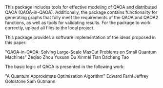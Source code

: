 This package includes tools for effective modeling of QAOA and distributed QAOA (QAOA-in-QAOA). Additionally, the package contains functionality for generating graphs that fully meet the requirements of the QAOA and QAOA2 functions, as well as tools for validating results. For the package to work correctly, upload all files to the local project.

This package provides a software implementation of the ideas proposed in this paper:

"QAOA-in-QAOA: Solving Large-Scale MaxCut Problems on Small Quantum Machines"
Zeqiao Zhou
Yuxuan Du
Xinmei Tian
Dacheng Tao

The basic logic of QAOA is presented in the following work:

"A Quantum Approximate Optimization Algorithm"
Edward Farhi
Jeffrey Goldstone
Sam Gutmann



